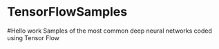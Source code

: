 # TensorFlowSamples

#Hello work Samples of the most common deep neural networks coded using Tensor Flow
